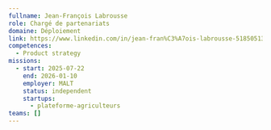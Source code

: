 ```yaml
---
fullname: Jean-François Labrousse
role: Chargé de partenariats
domaine: Déploiement
link: https://www.linkedin.com/in/jean-fran%C3%A7ois-labrousse-518505139/
competences:
  - Product strategy
missions:
  - start: 2025-07-22
    end: 2026-01-10
    employer: MALT
    status: independent
    startups:
      - plateforme-agriculteurs
teams: []
---
```

